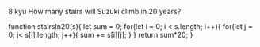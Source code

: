 8 kyu
How many stairs will Suzuki climb in 20 years?

function stairsIn20(s){
  let sum = 0;
  for(let i = 0; i < s.length; i++){
    for(let j = 0; j< s[i].length; j++){
      sum += s[i][j];
    }
}
  return sum*20;
  }
